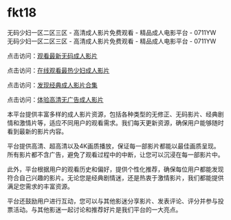 # fkt18
无码少妇一区二区三区 - 高清成人影片免费观看 - 精品成人电影平台 - 0711YW
无码少妇一区二区三区 - 高清成人影片免费观看 - 精品成人电影平台 - 0711YW

点击访问：<a href="https://heiliaowzu4ur.pages.dev">观看最新无码成人影片</a>

点击访问：<a href="https://heiliaozj3tjd.pages.dev">在线观看最热少妇成人影片</a>

点击访问：<a href="https://heiliaoe8ajia.pages.dev">发现经典成人影片合集</a>

点击访问：<a href="https://heiliaoxqkkct.pages.dev">体验高清无广告成人影片</a>

本平台提供丰富多样的成人影片资源，包括各种类型的无修正、无码影片、经典剧情和激情片等，适应不同用户的观看需求。我们每天更新资源，确保用户能够随时看到最新的影片内容。

平台提供高清、超高清以及4K画质播放，保证每一部影片都能以最佳画质呈现。所有影片都不含广告，避免了观看过程中的中断，让您可以沉浸在每一部影片中。

此外，平台根据用户的观看历史和偏好，提供个性化推荐，确保每位用户都能发现符合自己兴趣的影片。无论您是经典剧情迷，还是热衷于激情影片，我们都能提供满足您需求的丰富资源。

平台还鼓励用户进行互动，您可以与其他影迷分享影片、发表评论、评分并参与投票活动。与其他影迷一起讨论和推荐好片是我们平台的一大亮点。

<span style="display:none;">[Canonical link](https://github.com/fkt20250711/fkt18 )</span>
